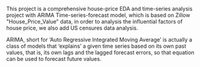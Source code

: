 This project is a comprehensive house-price EDA and time-series analysis project with ARIMA Time-series-forecast model, which is based on Zillow "House_Price_Value" data, in order to analysis the influential factors of house price, we also add US censures data analysis.

ARIMA, short for ‘Auto Regressive Integrated Moving Average’ is actually a class of models that ‘explains’ a given time series based on its own past values, that is, its own lags and the lagged forecast errors, so that equation can be used to forecast future values.
